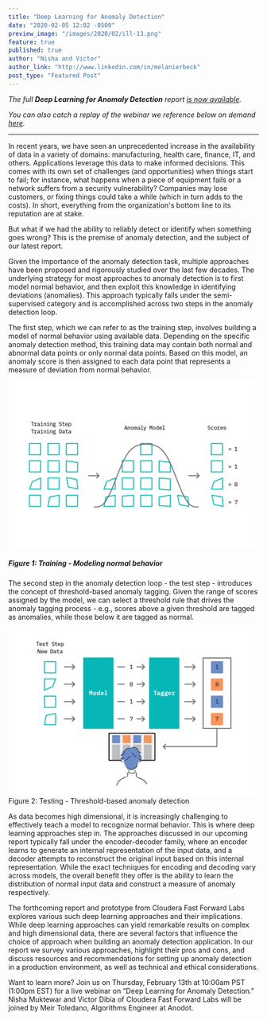 ```yaml
---
title: "Deep Learning for Anomaly Detection"
date: "2020-02-05 12:02 -0500"
preview_image: "/images/2020/02/ill-13.png"
feature: true
published: true
author: "Nisha and Victor"
author_link: "http://www.linkedin.com/in/melanierbeck"
post_type: "Featured Post"
---
```


*The full **Deep Learning for Anomaly Detection** report [is now available](https://ff12.fastforwardlabs.com).* 

*You can also catch a replay of the webinar we reference below on demand [here](https://www.cloudera.com/about/events/webinars/deep-learning-for-anomaly-detection.html?utm_medium=cldr-properties&utm_source=blog&keyplay=ml&utm_campaign=FY21-Q1_CW_AMER_Webinar_2020-02-13%0A&cid=7012H000001OYfQ).*

---


In recent years, we have seen an unprecedented increase in the availability of data in a variety of domains: manufacturing, health care, finance, IT, and others. Applications leverage this data to make informed decisions. This comes with its own set of challenges (and opportunities) when things start to fail; for instance, what happens when a piece of equipment fails or a network suffers from a security vulnerability? Companies may lose customers, or fixing things could take a while (which in turn adds to the costs). In short, everything from the organization's bottom line to its reputation are at stake.

But what if we had the ability to reliably detect or identify when something goes wrong? This is the premise of anomaly detection, and the subject of our latest report.

Given the importance of the anomaly detection task, multiple approaches have been proposed and rigorously studied over the last few decades. The underlying strategy for most approaches to anomaly detection is to first model normal behavior, and then exploit this knowledge in identifying deviations (anomalies). This approach typically falls under the semi-supervised category and is accomplished across two steps in the anomaly detection loop. 

The first step, which we can refer to as the training step, involves building a model of normal behavior using available data. Depending on the specific anomaly detection method, this training data may contain both normal and abnormal data points or only normal data points. Based on this model, an anomaly score is then assigned to each data point that represents a measure of deviation from normal behavior.

![](/images/2020/02/ill-13.png)
##### Figure 1: Training - Modeling normal behavior

The second step in the anomaly detection loop - the test step - introduces the concept of threshold-based anomaly tagging. Given the range of scores assigned by the model, we can select a threshold rule that drives the anomaly tagging process - e.g., scores above a given threshold are tagged as anomalies, while those below it are tagged as normal.

![](/images/2020/02/ill-14.png)
Figure 2: Testing - Threshold-based anomaly detection

As data becomes high dimensional, it is increasingly challenging to effectively teach a model to recognize normal behavior. This is where deep learning approaches step in. The approaches discussed in our upcoming report typically fall under the encoder-decoder family, where an encoder learns to generate an internal representation of the input data, and a decoder attempts to reconstruct the original input based on this internal representation. While the exact techniques for encoding and decoding vary across models, the overall benefit they offer is the ability to learn the distribution of normal input data and construct a measure of anomaly respectively.

The forthcoming report and prototype from Cloudera Fast Forward Labs explores various such deep learning approaches and their implications. While deep learning approaches can yield remarkable results on complex and high dimensional data, there are several factors that influence the choice of approach when building an anomaly detection application. In our report we survey various approaches, highlight their pros and cons, and discuss resources and recommendations for setting up anomaly detection in a production environment, as well as technical and ethical considerations.

Want to learn more? Join us on Thursday, February 13th at 10:00am PST (1:00pm EST) for a live webinar on “Deep Learning for Anomaly Detection.” Nisha Muktewar and Victor Dibia of Cloudera Fast Forward Labs will be joined by Meir Toledano, Algorithms Engineer at Anodot.
